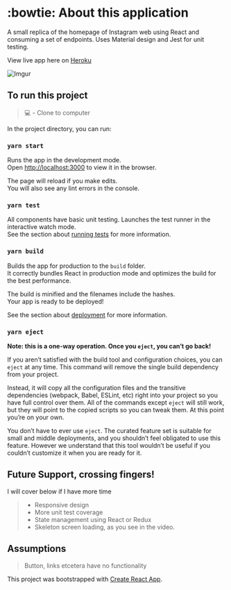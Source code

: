 #  :bowtie: About this application #
A small replica of the homepage of Instagram web using React and consuming a set of endpoints. Uses Material design and Jest for unit testing.

View live app here on [Heroku](https://instagram-clone-kanke.herokuapp.com/)

![Imgur](https://imgur.com/WVkGdHR.png)

##  To run this project ##

> :computer: -  Clone to computer

In the project directory, you can run:

### `yarn start`

Runs the app in the development mode.\
Open [http://localhost:3000](http://localhost:3000) to view it in the browser.

The page will reload if you make edits.\
You will also see any lint errors in the console.

### `yarn test`

All components have basic unit testing. Launches the test runner in the interactive watch mode.\
See the section about [running tests](https://facebook.github.io/create-react-app/docs/running-tests) for more information.

### `yarn build`

Builds the app for production to the `build` folder.\
It correctly bundles React in production mode and optimizes the build for the best performance.

The build is minified and the filenames include the hashes.\
Your app is ready to be deployed!

See the section about [deployment](https://facebook.github.io/create-react-app/docs/deployment) for more information.

### `yarn eject`

**Note: this is a one-way operation. Once you `eject`, you can’t go back!**

If you aren’t satisfied with the build tool and configuration choices, you can `eject` at any time. This command will remove the single build dependency from your project.

Instead, it will copy all the configuration files and the transitive dependencies (webpack, Babel, ESLint, etc) right into your project so you have full control over them. All of the commands except `eject` will still work, but they will point to the copied scripts so you can tweak them. At this point you’re on your own.

You don’t have to ever use `eject`. The curated feature set is suitable for small and middle deployments, and you shouldn’t feel obligated to use this feature. However we understand that this tool wouldn’t be useful if you couldn’t customize it when you are ready for it.

##  Future Support, crossing fingers! ##
I will cover below if I have more time
> * Responsive design
> * More unit test coverage
> * State management using React or Redux
> * Skeleton screen loading, as you see in the video.

##  Assumptions ##

> Button, links etcetera have no functionality


This project was bootstrapped with [Create React App](https://github.com/facebook/create-react-app).



